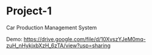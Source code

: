 # Project-1
Car Production Management System

Demo: https://drive.google.com/file/d/10XvszYJeM0mq-zuH_nHykjxbXzH_6zTA/view?usp=sharing 
